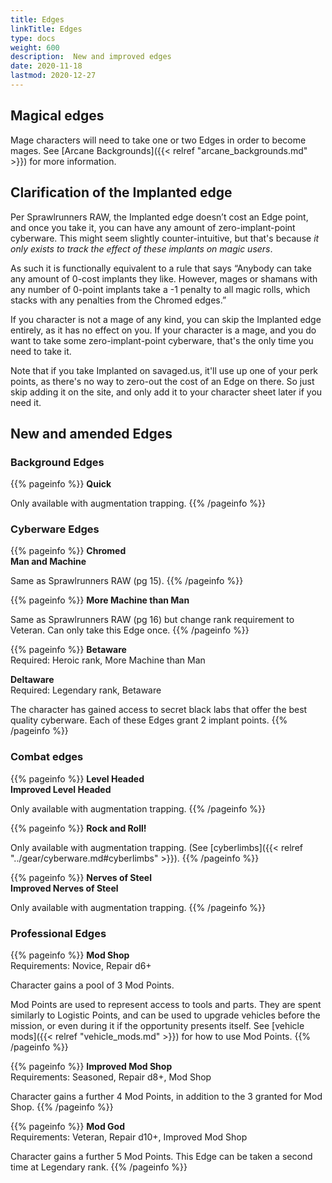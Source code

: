 ```yaml
--- 
title: Edges 
linkTitle: Edges
type: docs     
weight: 600 
description:  New and improved edges 
date: 2020-11-18 
lastmod: 2020-12-27
--- 
```


## Magical edges

Mage characters will need to take one or two Edges in order to become mages. See [Arcane Backgrounds]({{< relref "arcane_backgrounds.md" >}}) for more information.

## Clarification of the Implanted edge

Per Sprawlrunners RAW, the Implanted edge doesn’t cost an Edge point, and once you take it, you can have any amount of zero-implant-point cyberware. This might seem slightly counter-intuitive, but that's because *it only exists to track the effect of these implants on magic users*. 

As such it is functionally equivalent to a rule that says “Anybody can take any amount of 0-cost implants they like. However, mages or shamans with any number of 0-point implants take a -1 penalty to all magic rolls, which stacks with any penalties from the Chromed edges.” 

If you character is not a mage of any kind, you can skip the Implanted edge entirely, as it has no effect on you. If your character is a mage, and you do want to take some zero-implant-point cyberware, that's the only time you need to take it. 

Note that if you take Implanted on savaged.us, it'll use up one of your perk points, as there's no way to zero-out the cost of an Edge on there. So just skip adding it on the site, and only add it to your character sheet later if you need it.

## New and amended Edges

### Background Edges

{{% pageinfo %}}
**Quick**

Only available with augmentation trapping.
{{% /pageinfo %}} 

### Cyberware Edges

{{% pageinfo %}}
**Chromed** \
**Man and Machine**

Same as Sprawlrunners RAW (pg 15).
{{% /pageinfo %}}

{{% pageinfo %}}
**More Machine than Man**

Same as Sprawlrunners RAW (pg 16) but change rank requirement to Veteran. Can only take this Edge once.
{{% /pageinfo %}}

{{% pageinfo %}}
**Betaware**\
Required: Heroic rank, More Machine than Man

**Deltaware**\
Required: Legendary rank, Betaware

The character has gained access to secret black labs that offer the best quality cyberware. Each of these Edges grant 2 implant points.
{{% /pageinfo %}} 


### Combat edges

{{% pageinfo %}}
**Level Headed** \
**Improved Level Headed**

Only available with augmentation trapping.
{{% /pageinfo %}} 

{{% pageinfo %}}
**Rock and Roll!**

Only available with augmentation trapping. (See [cyberlimbs]({{< relref "../gear/cyberware.md#cyberlimbs" >}}). 
{{% /pageinfo %}} 

{{% pageinfo %}}
**Nerves of Steel** \
**Improved Nerves of Steel**

Only available with augmentation trapping.
{{% /pageinfo %}} 

### Professional Edges

{{% pageinfo %}}
**Mod Shop** \
Requirements: Novice, Repair d6+

Character gains a pool of 3 Mod Points.

Mod Points are used to represent access to tools and parts. They are spent similarly to Logistic Points, and can be used to upgrade vehicles before the mission, or even during it if the opportunity presents itself. See [vehicle mods]({{< relref "vehicle_mods.md" >}}) for how to use Mod Points.
{{% /pageinfo %}} 

{{% pageinfo %}}
**Improved Mod Shop**\
Requirements: Seasoned, Repair d8+, Mod Shop 

Character gains a further 4 Mod Points, in addition to the 3 granted for Mod Shop.
{{% /pageinfo %}} 

{{% pageinfo %}}
**Mod God** \
Requirements: Veteran, Repair d10+, Improved Mod Shop

Character gains a further 5 Mod Points. This Edge can be taken a second time at Legendary rank.
{{% /pageinfo %}} 



